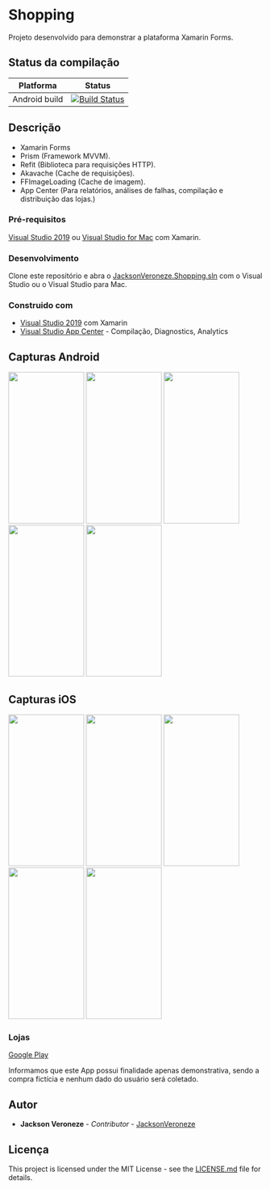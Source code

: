 # Shopping

Projeto desenvolvido para demonstrar a plataforma Xamarin Forms.

## Status da compilação
Platforma  | Status
------------- | -------------
Android build | [![Build Status](https://build.appcenter.ms/v0.1/apps/95a9e66b-eae7-44b0-83fd-2d3e09dd7e8b/branches/master/badge)](https://build.appcenter.ms/v0.1/apps/95a9e66b-eae7-44b0-83fd-2d3e09dd7e8b/branches/master/badge)   

## Descrição
* Xamarin Forms
* Prism (Framework MVVM).
* Refit (Biblioteca para requisições HTTP).
* Akavache (Cache de requisições).
* FFImageLoading (Cache de imagem).
* App Center (Para relatórios, análises de falhas, compilação e distribuição das lojas.)


### Pré-requisitos
[Visual Studio 2019](https://visualstudio.microsoft.com/) ou [Visual Studio for Mac](https://visualstudio.microsoft.com/) com Xamarin.

### Desenvolvimento 
Clone este repositório e abra o [JacksonVeroneze.Shopping.sln](https://github.com/jacksonveroneze/Shopping/blob/master/JacksonVeroneze.Shopping.sln) com o Visual Studio ou o Visual Studio para Mac.

### Construido com
* [Visual Studio 2019](https://visualstudio.microsoft.com/) com Xamarin
* [Visual Studio App Center](https://appcenter.ms/) - Compilação, Diagnostics, Analytics

## Capturas Android
<p>
  <img src="https://github.com/jacksonveroneze/Shopping/blob/master/Screenshots/Android/1.jpeg" width="150" height="300">
  <img src="https://github.com/jacksonveroneze/Shopping/blob/master/Screenshots/Android/2.jpeg" width="150" height="300">
  <img src="https://github.com/jacksonveroneze/Shopping/blob/master/Screenshots/Android/3.jpeg" width="150" height="300">
  <img src="https://github.com/jacksonveroneze/Shopping/blob/master/Screenshots/Android/4.jpeg" width="150" height="300">
  <img src="https://github.com/jacksonveroneze/Shopping/blob/master/Screenshots/Android/5.jpeg" width="150" height="300">
</p>

## Capturas iOS
<p>
  <img src="https://github.com/jacksonveroneze/Shopping/blob/master/Screenshots/iOS/1.png" width="150" height="300">
  <img src="https://github.com/jacksonveroneze/Shopping/blob/master/Screenshots/iOS/2.png" width="150" height="300">
  <img src="https://github.com/jacksonveroneze/Shopping/blob/master/Screenshots/iOS/3.png" width="150" height="300">
  <img src="https://github.com/jacksonveroneze/Shopping/blob/master/Screenshots/iOS/4.png" width="150" height="300">
  <img src="https://github.com/jacksonveroneze/Shopping/blob/master/Screenshots/iOS/5.png" width="150" height="300">
</p>

### Lojas
[Google Play](https://play.google.com/store/apps/details?id=com.jacksonveroneze.shopping)

Informamos que este App possui finalidade apenas demonstrativa, sendo a compra fictícia e nenhum dado do usuário será coletado.

## Autor
* **Jackson Veroneze** - *Contributor* - [JacksonVeroneze](https://github.com/JacksonVeroneze)


## Licença
This project is licensed under the MIT License - see the [LICENSE.md](https://github.com/jacksonveroneze/Shopping/blob/develop/LICENSE) file for details.
